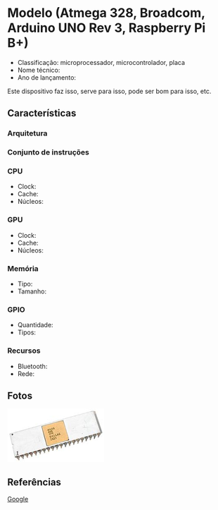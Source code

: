 # Modelo (Atmega 328, Broadcom, Arduino UNO Rev 3, Raspberry Pi B+)

- Classificação: microprocessador, microcontrolador, placa
- Nome técnico:
- Ano de lançamento:

Este dispositivo faz isso, serve para isso, pode ser bom para isso, etc.

## Características

### Arquitetura

### Conjunto de instruções

### CPU

- Clock:
- Cache:
- Núcleos:

### GPU

- Clock:
- Cache:
- Núcleos:

### Memória

- Tipo:
- Tamanho:

### GPIO

- Quantidade:
- Tipos:

### Recursos

- Bluetooth:
- Rede:

## Fotos

![Z80](imgs/Zilog_Z80.jpg)

## Referências

[Google](http://google.com)